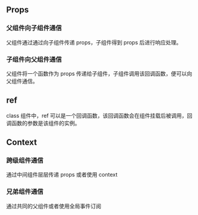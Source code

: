 ## Props

### 父组件向子组件通信

父组件通过通过向子组件传递 props，子组件得到 props 后进行响应处理。

### 子组件向父组件通信

父组件将一个函数作为 props 传递给子组件，子组件调用该回调函数，便可以向父组件通信。

## ref

class 组件中，ref 可以是一个回调函数，该回调函数会在组件挂载后被调用，回调函数的参数是该组件的实例。

## Context

### 跨级组件通信

通过中间组件层层传递 props 或者使用 context

### 兄弟组件通信

通过共同的父组件或者使用全局事件订阅

